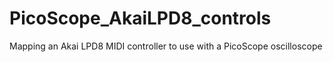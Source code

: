 # PicoScope_AkaiLPD8_controls
Mapping an Akai LPD8 MIDI controller to use with a PicoScope oscilloscope

